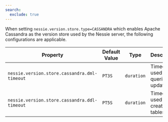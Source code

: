 ```yaml
---
search:
  exclude: true
---
```

<!--start-->

When setting `nessie.version.store.type=CASSANDRA` which enables Apache Cassandra as the  version store used by the Nessie server, the following configurations are applicable.

| Property | Default Value | Type | Description |
|----------|---------------|------|-------------|
| `nessie.version.store.cassandra.dml-timeout` | `PT3S` | `duration` | Timeout used for queries and updates.  |
| `nessie.version.store.cassandra.ddl-timeout` | `PT5S` | `duration` | Timeout used when creating tables.  |
